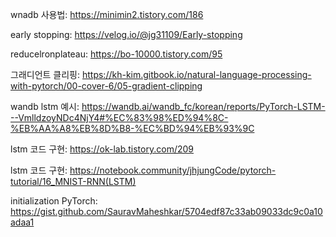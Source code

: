 

wnadb 사용법: https://minimin2.tistory.com/186

early stopping: https://velog.io/@jg31109/Early-stopping

reducelronplateau: https://bo-10000.tistory.com/95

그래디언트 클리핑: https://kh-kim.gitbook.io/natural-language-processing-with-pytorch/00-cover-6/05-gradient-clipping

wandb lstm 예시: https://wandb.ai/wandb_fc/korean/reports/PyTorch-LSTM---VmlldzoyNDc4NjY4#%EC%83%98%ED%94%8C-%EB%AA%A8%EB%8D%B8-%EC%BD%94%EB%93%9C

lstm 코드 구현: https://ok-lab.tistory.com/209

lstm 코드 구현: https://notebook.community/jhjungCode/pytorch-tutorial/16_MNIST-RNN(LSTM)

initialization PyTorch: https://gist.github.com/SauravMaheshkar/5704edf87c33ab09033dc9c0a10adaa1

